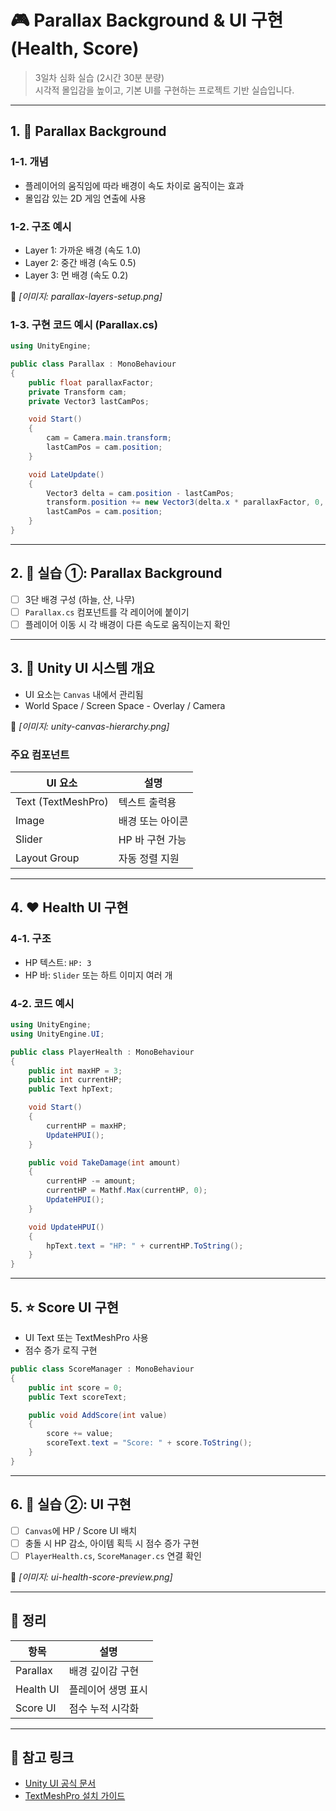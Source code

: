 # 🎮 Parallax Background & UI 구현 (Health, Score)
> 3일차 심화 실습 (2시간 30분 분량)  
> 시각적 몰입감을 높이고, 기본 UI를 구현하는 프로젝트 기반 실습입니다.

---

## 1. 🌄 Parallax Background

### 1-1. 개념
- 플레이어의 움직임에 따라 배경이 속도 차이로 움직이는 효과
- 몰입감 있는 2D 게임 연출에 사용

### 1-2. 구조 예시
- Layer 1: 가까운 배경 (속도 1.0)
- Layer 2: 중간 배경 (속도 0.5)
- Layer 3: 먼 배경 (속도 0.2)

📸 *[이미지: parallax-layers-setup.png]*

### 1-3. 구현 코드 예시 (Parallax.cs)

```csharp
using UnityEngine;

public class Parallax : MonoBehaviour
{
    public float parallaxFactor;
    private Transform cam;
    private Vector3 lastCamPos;

    void Start()
    {
        cam = Camera.main.transform;
        lastCamPos = cam.position;
    }

    void LateUpdate()
    {
        Vector3 delta = cam.position - lastCamPos;
        transform.position += new Vector3(delta.x * parallaxFactor, 0, 0);
        lastCamPos = cam.position;
    }
}
```

---

## 2. 🧪 실습 ①: Parallax Background

- [ ] 3단 배경 구성 (하늘, 산, 나무)
- [ ] `Parallax.cs` 컴포넌트를 각 레이어에 붙이기
- [ ] 플레이어 이동 시 각 배경이 다른 속도로 움직이는지 확인

---

## 3. 🧰 Unity UI 시스템 개요

- UI 요소는 `Canvas` 내에서 관리됨
- World Space / Screen Space - Overlay / Camera

📸 *[이미지: unity-canvas-hierarchy.png]*

### 주요 컴포넌트
| UI 요소 | 설명 |
|---------|------|
| Text (TextMeshPro) | 텍스트 출력용 |
| Image | 배경 또는 아이콘 |
| Slider | HP 바 구현 가능 |
| Layout Group | 자동 정렬 지원 |

---

## 4. ❤️ Health UI 구현

### 4-1. 구조
- HP 텍스트: `HP: 3`
- HP 바: `Slider` 또는 하트 이미지 여러 개

### 4-2. 코드 예시

```csharp
using UnityEngine;
using UnityEngine.UI;

public class PlayerHealth : MonoBehaviour
{
    public int maxHP = 3;
    public int currentHP;
    public Text hpText;

    void Start()
    {
        currentHP = maxHP;
        UpdateHPUI();
    }

    public void TakeDamage(int amount)
    {
        currentHP -= amount;
        currentHP = Mathf.Max(currentHP, 0);
        UpdateHPUI();
    }

    void UpdateHPUI()
    {
        hpText.text = "HP: " + currentHP.ToString();
    }
}
```

---

## 5. ⭐ Score UI 구현

- UI Text 또는 TextMeshPro 사용
- 점수 증가 로직 구현

```csharp
public class ScoreManager : MonoBehaviour
{
    public int score = 0;
    public Text scoreText;

    public void AddScore(int value)
    {
        score += value;
        scoreText.text = "Score: " + score.ToString();
    }
}
```

---

## 6. 🧪 실습 ②: UI 구현

- [ ] `Canvas`에 HP / Score UI 배치
- [ ] 충돌 시 HP 감소, 아이템 획득 시 점수 증가 구현
- [ ] `PlayerHealth.cs`, `ScoreManager.cs` 연결 확인

📸 *[이미지: ui-health-score-preview.png]*

---

## 🧠 정리

| 항목 | 설명 |
|------|------|
| Parallax | 배경 깊이감 구현 |
| Health UI | 플레이어 생명 표시 |
| Score UI | 점수 누적 시각화 |

---

## 🔗 참고 링크

- [Unity UI 공식 문서](https://docs.unity3d.com/Manual/UI.html)
- [TextMeshPro 설치 가이드](https://docs.unity3d.com/Packages/com.unity.textmeshpro@3.0/manual/index.html)

